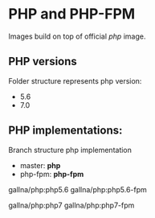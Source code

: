 # PHP and PHP-FPM

Images build on top of official *php* image.

## PHP versions

Folder structure represents php version:

- 5.6
- 7.0

## PHP implementations:

Branch structure php implementation

- master: **php**
- php-fpm: **php-fpm**


gallna/php:php5.6
gallna/php:php5.6-fpm

gallna/php:php7
gallna/php:php7-fpm
